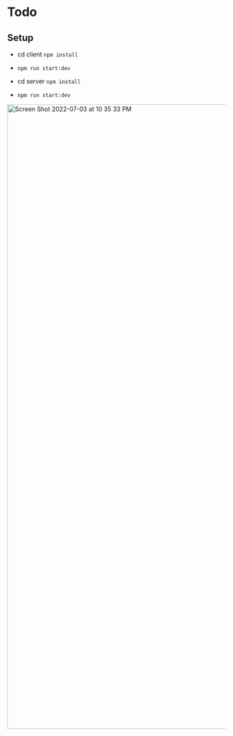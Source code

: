 
# Todo

## Setup

* cd client `npm install`
* `npm run start:dev`

* cd server `npm install`
* `npm run start:dev`

<img width="1439" alt="Screen Shot 2022-07-03 at 10 35 33 PM" src="https://user-images.githubusercontent.com/12411476/177044568-f9271953-5627-45cd-9708-9a76b2c787d1.png">

